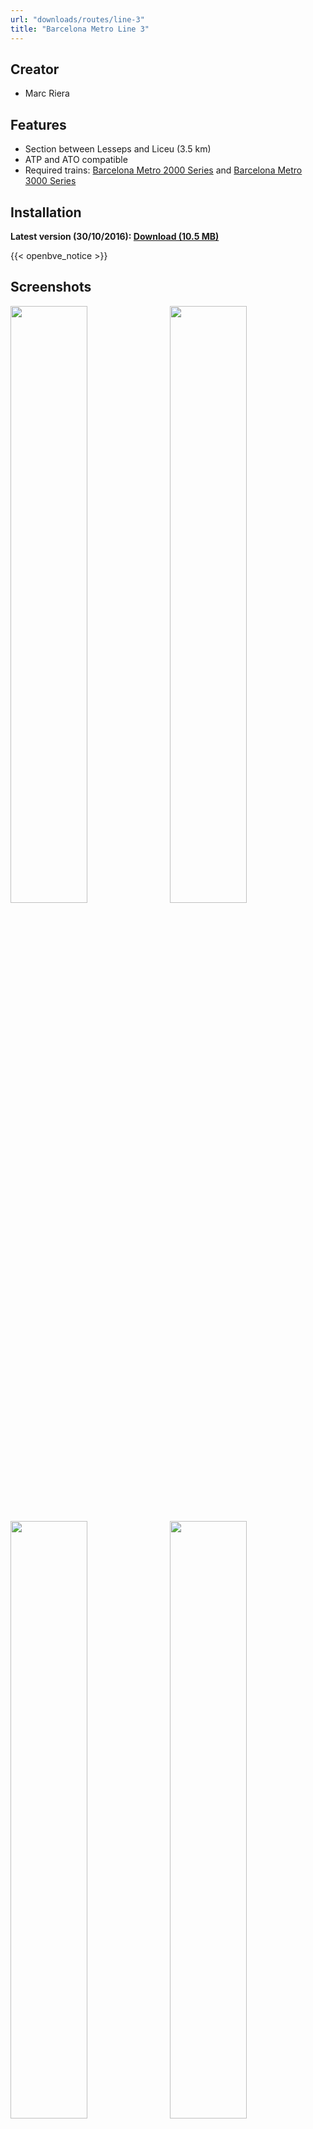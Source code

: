 ```yaml
---
url: "downloads/routes/line-3"
title: "Barcelona Metro Line 3"
---
```

## Creator

* Marc Riera

## Features

* Section between Lesseps and Liceu (3.5 km)
* ATP and ATO compatible
* Required trains: <a href="/downloads/trains/2000-series">Barcelona Metro 2000 Series</a> and <a href="/downloads/trains/3000-series">Barcelona Metro 3000 Series</a>

## Installation

**Latest version (30/10/2016): [Download (10.5 MB)](https://github.com/MarcRiera/FCMB-L3/releases/download/v1.0/FCMB_L3_v1.0.obp)**

{{< openbve_notice >}}

## Screenshots

<a href="/images/rutes/l3/1.png" target="_blank"><img style="float: left; width: 49.5%; margin-right: 0.5%; margin-bottom: 1em;" src="/images/rutes/l3/1.png" /></a><a href="/images/rutes/l3/2.png" target="_blank"><img style="float: right; width: 49.5%; margin-left: 0.5%; margin-bottom: 1em;" src="/images/rutes/l3/2.png" /></a>
<a href="/images/rutes/l3/3.png" target="_blank"><img style="float: left; width: 49.5%; margin-right: 0.5%; margin-bottom: 1em;" src="/images/rutes/l3/3.png" /></a><a href="/images/rutes/l3/4.png" target="_blank"><img style="float: right; width: 49.5%; margin-left: 0.5%; margin-bottom: 1em;" src="/images/rutes/l3/4.png" /></a>
